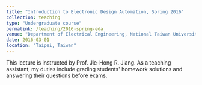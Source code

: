 ```yaml
---
title: "Introduction to Electronic Design Automation, Spring 2016"
collection: teaching
type: "Undergraduate course"
permalink: /teaching/2016-spring-eda
venue: "Department of Electrical Engineering, National Taiwan University"
date: 2016-03-01
location: "Taipei, Taiwan"
---
```


This lecture is instructed by Prof. Jie-Hong R. Jiang.
As a teaching assistant, my duties include grading students' homework solutions and answering their questions before exams.
